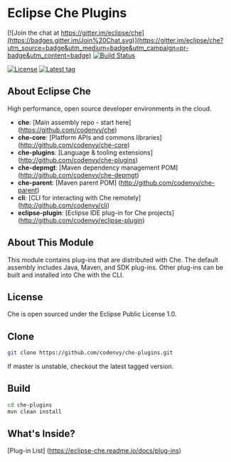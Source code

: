 # Eclipse Che Plugins
[![Join the chat at https://gitter.im/eclipse/che](https://badges.gitter.im/Join%20Chat.svg)](https://gitter.im/eclipse/che?utm_source=badge&utm_medium=badge&utm_campaign=pr-badge&utm_content=badge)
[![Build Status](https://travis-ci.org/codenvy/che-plugins.svg?branch=master)](https://travis-ci.org/codenvy/che-plugins)

[![License](https://img.shields.io/github/license/codenvy/che-plugins.svg)](https://github.com/codenvy/che-plugins)
[![Latest tag](https://img.shields.io/github/tag/codenvy/che-plugins.svg)](https://github.com/codenvy/che-plugins/tags)

## About Eclipse Che
High performance, open source developer environments in the cloud.

* **che**:                     [Main assembly repo - start here] (https://github.com/codenvy/che)
* **che-core**:                [Platform APIs and commons libraries] (http://github.com/codenvy/che-core)
* **che-plugins**:             [Language & tooling extensions] (http://github.com/codenvy/che-plugins)
* **che-depmgt**:              [Maven dependency management POM] (http://github.com/codenvy/che-depmgt)
* **che-parent**:              [Maven parent POM] (http://github.com/codenvy/che-parent)
* **cli**:                     [CLI for interacting with Che remotely] (http://github.com/codenvy/cli)
* **eclipse-plugin**:          [Eclipse IDE plug-in for Che projects] (http://github.com/codenvy/eclipse-plugin)

## About This Module
This module contains plug-ins that are distributed with Che. The default assembly includes Java, Maven, and SDK plug-ins. Other plug-ins can be built and installed into Che with the CLI.

## License
Che is open sourced under the Eclipse Public License 1.0.

## Clone
```sh
git clone https://github.com/codenvy/che-plugins.git
```
If master is unstable, checkout the latest tagged version.

## Build
```sh
cd che-plugins
mvn clean install
```

## What's Inside?
[Plug-in List] (https://eclipse-che.readme.io/docs/plug-ins)

